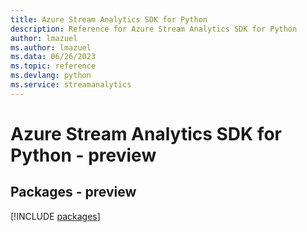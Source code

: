 ```yaml
---
title: Azure Stream Analytics SDK for Python
description: Reference for Azure Stream Analytics SDK for Python
author: lmazuel
ms.author: lmazuel
ms.data: 06/26/2023
ms.topic: reference
ms.devlang: python
ms.service: streamanalytics
---
```

# Azure Stream Analytics SDK for Python - preview
## Packages - preview
[!INCLUDE [packages](stream-analytics-index.md)]